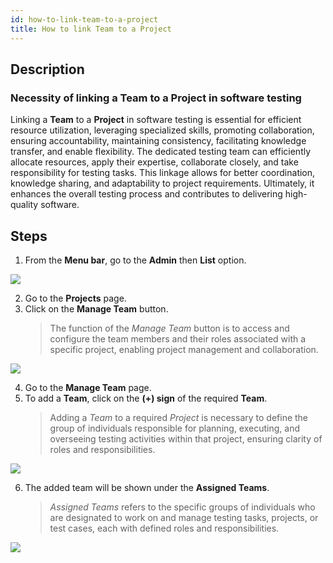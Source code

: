 ```yaml
---
id: how-to-link-team-to-a-project
title: How to link Team to a Project
---
```


## Description

### Necessity of linking a Team to a Project in software testing

Linking a **Team** to a **Project** in software testing is essential for efficient resource utilization, leveraging specialized skills, promoting collaboration, ensuring accountability, maintaining consistency, facilitating knowledge transfer, and enable flexibility. The dedicated testing team can efficiently allocate resources, apply their expertise, collaborate closely, and take responsibility for testing tasks. This linkage allows for better coordination, knowledge sharing, and adaptability to project requirements. Ultimately, it enhances the overall testing process and contributes to delivering high-quality software.

## Steps

1. From the **Menu bar**, go to the **Admin** then **List** option.

![](/img/how-tos/how-to-link-team-to-a-project/project-list.png)

2. Go to the **Projects** page.
3. Click on the **Manage Team** button.
   > The function of the *Manage Team* button is to access and configure the team members and their roles associated with a specific project, enabling project management and collaboration.

![](/img/how-tos/how-to-link-team-to-a-project/manage-team.png)

4. Go to the **Manage Team** page.
5. To add a **Team**, click on the **(+) sign** of the required **Team**.
   > Adding a *Team* to a required *Project* is necessary to define the group of individuals responsible for planning, executing, and overseeing testing activities within that project, ensuring clarity of roles and responsibilities.

![](/img/how-tos/how-to-link-team-to-a-project/link-team.png)

6. The added team will be shown under the **Assigned Teams**.
   > *Assigned Teams* refers to the specific groups of individuals who are designated to work on and manage testing tasks, projects, or test cases, each with defined roles and responsibilities.

![](/img/how-tos/how-to-link-team-to-a-project/assigned-team.png)